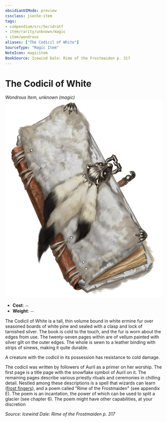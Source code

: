 ```yaml
---
obsidianUIMode: preview
cssclass: json5e-item
tags:
- compendium/src/5e/idrotf
- item/rarity/unknown/magic
- item/wondrous
aliases: ["The Codicil of White"]
SourceType: "Magic Item"
NoteIcon: magicitem
BookSource: Icewind Dale: Rime of the Frostmaiden p. 317
---
```

# The Codicil of White
*Wondrous Item, unknown (magic)*  
![](https://raw.githubusercontent.com/5etools-mirror-2/5etools-img/main/items/IDRotF/The%20Codicil%20of%20White.webp#right)  

- **Cost**: ⏤
- **Weight**: ⏤

The Codicil of White is a tall, thin volume bound in white ermine fur over seasoned boards of white pine and sealed with a clasp and lock of tarnished silver. The book is cold to the touch, and the fur is worn about the edges from use. The twenty-seven pages within are of vellum painted with silver gilt on the outer edges. The whole is sewn to a leather binding with strips of sinews, making it quite durable.

A creature with the codicil in its possession has resistance to cold damage.

The codicil was written by followers of Auril as a primer on her worship. The first page is a title page with the snowflake symbol of Auril on it. The remaining pages describe various priestly rituals and ceremonies in chilling detail. Nestled among these descriptions is a spell that wizards can learn ([frost fingers](/2-Mechanics/CLI/spells/frost-fingers-idrotf.md)), and a poem called "Rime of the Frostmaiden" (see appendix E). The poem is an incantation, the power of which can be used to split a glacier (see chapter 6). The poem might have other capabilities, at your discretion

*Source: Icewind Dale: Rime of the Frostmaiden p. 317*